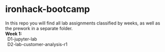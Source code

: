 # ironhack-bootcamp
In this repo you will find all lab assignments classified by weeks, as well as the prework in a separate folder.  
**Week 1:**  
&ensp;D1-jupyter-lab  
&ensp;D2-lab-customer-analysis-r1  
	
